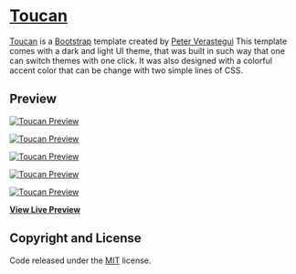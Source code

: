 # [Toucan](http://peterveras.com/toucan/index.html)

[Toucan](https://peterveras.com/toucan-template.html) is a [Bootstrap](https://getbootstrap.com/) template created by [Peter Verastegui](http://peterveras.com) This template comes with a dark and light UI theme, that was built in such way that one can switch themes with one click. It was also designed with a colorful accent color that can be change with two simple lines of CSS.

## Preview

[![Toucan Preview](https://github.com/peterveras/Toucan-Bootstrap-Theme/blob/main/img/preview/Home-page-Dark.png)](https://peterveras.github.io/Toucan-Bootstrap-Theme/index.html)

[![Toucan Preview](https://github.com/peterveras/Toucan-Bootstrap-Theme/blob/main/img/preview/Home-page-Light.png)](https://peterveras.github.io/Toucan-Bootstrap-Theme/index.html)

[![Toucan Preview](https://github.com/peterveras/Toucan-Bootstrap-Theme/blob/main/img/preview/About-me.png)](https://peterveras.github.io/Toucan-Bootstrap-Theme/index.html)

[![Toucan Preview](https://github.com/peterveras/Toucan-Bootstrap-Theme/blob/main/img/preview/Shop.png)](https://peterveras.github.io/Toucan-Bootstrap-Theme/index.html)

[![Toucan Preview](https://github.com/peterveras/Toucan-Bootstrap-Theme/blob/main/img/preview/Blog-post.png)](https://peterveras.github.io/Toucan-Bootstrap-Theme/index.html)

**[View Live Preview](https://peterveras.github.io/Toucan-Bootstrap-Theme/index.html)**

## Copyright and License

Code released under the [MIT](https://github.com/StartBootstrap/startbootstrap-scrolling-nav/blob/gh-pages/LICENSE) license.
